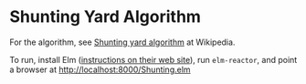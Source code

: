 # Shunting Yard Algorithm

For the algorithm, see [Shunting yard algorithm](https://en.wikipedia.org/wiki/Shunting-yard_algorithm) at Wikipedia.

To run, install Elm ([instructions on their web site](http://elm-lang.org/install)), run `elm-reactor`, and point a browser at [http://localhost:8000/Shunting.elm](http://localhost:8000/Shunting.elm)

